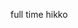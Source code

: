 full time hikko

<!---
meganepilled/meganepilled is a ✨ special ✨ repository because its `README.md` (this file) appears on your GitHub profile.
You can click the Preview link to take a look at your changes.
--->
